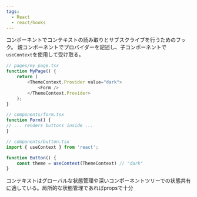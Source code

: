```yaml
---
tags:
  - React
  - react/hooks
---
```

コンポーネントでコンテキストの読み取りとサブスクライブを行うためのフック。
親コンポーネントでプロバイダーを記述し、子コンポーネントで`useContext`を使用して受け取る。
```js
// pages/my_page.tsx
function MyPage() {  
	return (
		<ThemeContext.Provider value="dark">  
			<Form />  
		</ThemeContext.Provider>  
	);
}  

// components/form.tsx
function Form() {  
// ... renders buttons inside ...  
}

// components/button.tsx
import { useContext } from 'react';

function Button() {
	const theme = useContext(ThemeContext) // "dark"
}
```

コンテキストはグローバルな状態管理や深いコンポーネントツリーでの状態共有に適している。局所的な状態管理であればpropsで十分


